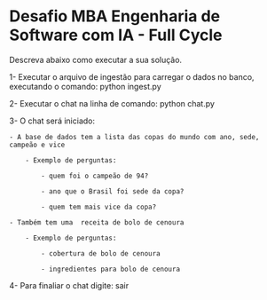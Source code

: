 # Desafio MBA Engenharia de Software com IA - Full Cycle

Descreva abaixo como executar a sua solução.

1- Executar o arquivo de ingestão para carregar o dados no banco, executando o comando:
python ingest.py

2- Executar o chat na linha de comando: python chat.py

3- O chat será iniciado:
    
    - A base de dados tem a lista das copas do mundo com ano, sede, campeão e vice
        
        - Exemplo de perguntas:  
            
            - quem foi o campeão de 94?
            
            - ano que o Brasil foi sede da copa?
            
            - quem tem mais vice da copa?
    
    - Também tem uma  receita de bolo de cenoura
        
        - Exemplo de perguntas:
            
            - cobertura de bolo de cenoura
            
            - ingredientes para bolo de cenoura
            
4- Para finaliar o chat digite: sair
